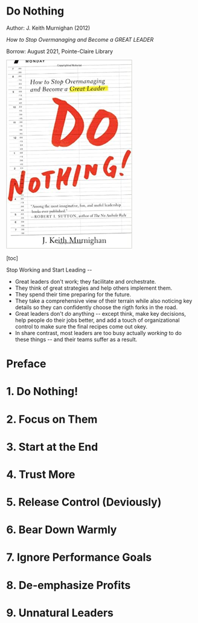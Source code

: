 # Do Nothing

Author: J. Keith Murnighan (2012)

_How to Stop Overmanaging and Become a GREAT LEADER_

Borrow: August 2021, Pointe-Claire Library

![do nothing book cover](img/do_nothing_cover.jpg)

[toc]

Stop Working and Start Leading --

- Great leaders don't work; they facilitate and orchestrate.
- They think of great strategies and help others implement them.
- They spend their time preparing for the future.
- They take a comprehensive view of their terrain while also noticing key details so they can confidently choose the rigth forks in the road.
- Great leaders don't _do_ anything -- except think, make key decisions, help people do their jobs better, and add a touch of organizational control to make sure the final recipes come out okey.
- In share contrast, most leaders are too busy actually _working_ to do these things -- and their teams suffer as a result.

# Preface

# 1. Do Nothing!

# 2. Focus on Them

# 3. Start at the End

# 4. Trust More

# 5. Release Control (Deviously)

# 6. Bear Down Warmly

# 7. Ignore Performance Goals

# 8. De-emphasize Profits

# 9. Unnatural Leaders

